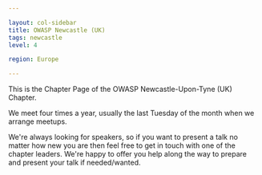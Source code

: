 ```yaml
---

layout: col-sidebar
title: OWASP Newcastle (UK)
tags: newcastle
level: 4

region: Europe

---
```


This is the Chapter Page of the OWASP Newcastle-Upon-Tyne (UK) Chapter.

We meet four times a year, usually the last Tuesday of the month when we arrange meetups.

We're always looking for speakers, so if you want to present a talk no matter how new you are then feel free to get in touch with one of the chapter leaders. We're happy to offer you help along the way to prepare and present your talk if needed/wanted.
